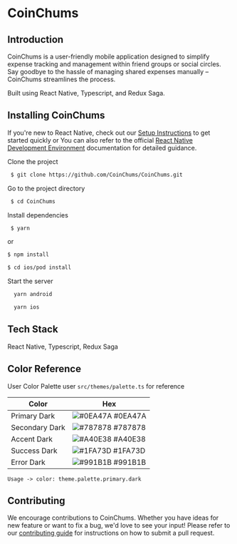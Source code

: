 # CoinChums

## Introduction

CoinChums is a user-friendly mobile application designed to simplify expense tracking and management within friend groups or social circles. Say goodbye to the hassle of managing shared expenses manually – CoinChums streamlines the process.

Built using React Native, Typescript, and Redux Saga.

## Installing CoinChums

If you're new to React Native, check out our [Setup Instructions](SETUP.md) to get started quickly
or You can also refer to the official [React Native Development Environment](https://reactnative.dev/docs/environment-setup) documentation for detailed guidance.

Clone the project

```bash
 $ git clone https://github.com/CoinChums/CoinChums.git
```

Go to the project directory

```bash
 $ cd CoinChums
```

Install dependencies

```bash
 $ yarn
```

or

```bash
$ npm install
```

```bash
$ cd ios/pod install
```

Start the server

```bash
  yarn android
```

```bash
  yarn ios
```

## Tech Stack

React Native, Typescript, Redux Saga

## Color Reference

User Color Palette user `src/themes/palette.ts` for reference

| Color          | Hex                                                              |
| -------------- | ---------------------------------------------------------------- |
| Primary Dark   | ![#0EA47A](https://via.placeholder.com/10/0EA47A?text=+) #0EA47A |
| Secondary Dark | ![#787878](https://via.placeholder.com/10/787878?text=+) #787878 |
| Accent Dark    | ![#A40E38](https://via.placeholder.com/10/A40E38?text=+) #A40E38 |
| Success Dark   | ![#1FA73D](https://via.placeholder.com/10/1FA73D?text=+) #1FA73D |
| Error Dark     | ![#991B1B](https://via.placeholder.com/10/991B1B?text=+) #991B1B |

```
Usage -> color: theme.palette.primary.dark
```

## Contributing

We encourage contributions to CoinChums. Whether you have ideas for new feature or want to fix a bug, we'd love to see your input! Please refer to our [contributing guide](CONTRIBUTING.md) for instructions on how to submit a pull request.
